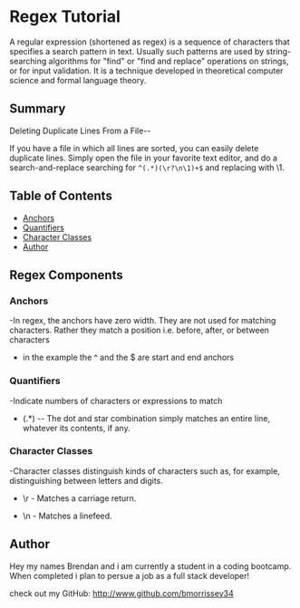 # Regex Tutorial

A regular expression (shortened as regex) is a sequence of characters that specifies a search pattern in text. 
Usually such patterns are used by string-searching algorithms for "find" or "find and replace" operations on strings, or for input validation. 
It is a technique developed in theoretical computer science and formal language theory.

## Summary

Deleting Duplicate Lines From a File--

If you have a file in which all lines are sorted, you can easily delete duplicate lines. 
Simply open the file in your favorite text editor, and do a search-and-replace searching for `^(.*)(\r?\n\1)+$` and replacing with \1.


## Table of Contents

- [Anchors](#anchors)
- [Quantifiers](#quantifiers)
- [Character Classes](#character-classes)
- [Author](#Author)

## Regex Components

### Anchors

-In regex, the anchors have zero width. They are not used for matching characters. Rather they match a position i.e. before, after, or between characters

- in the example the ^ and the $ are start and end anchors

### Quantifiers

-Indicate numbers of characters or expressions to match

- (.*) -- The dot and star combination simply matches an entire line, whatever its contents, if any.

### Character Classes

-Character classes distinguish kinds of characters such as, for example, distinguishing between letters and digits.

- \r - 	Matches a carriage return.

- \n - 	Matches a linefeed.

## Author

Hey my names Brendan and i am currently a student in a coding bootcamp. When completed i plan to persue a job as a full stack developer!

check out my GitHub: http://www.github.com/bmorrissey34